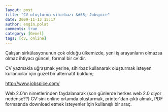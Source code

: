 ```yaml
---
layout: post
title: "CV oluşturma sihirbazı &#58; Jobspice"
date: 2009-11-13 15:17
author: engin.polat
comments: true
category: [Genel]
tags: [cv, online]
---
```

Çalışan sirkülasyonunun çok olduğu ülkemizde, yeni iş arayanların olmazsa olmaz ihtiyacı güncel, formal bir cv'dir.

CV yazmakla uğraşmak yerine, sihirbaz kullanarak oluşturmak isteyen kullanıcılar için güzel bir alternatif buldum;

<a title="JobSpice" href="http://www.jobspice.com/" target="_blank" rel="noopener">http://www.jobspice.com/</a>

Web 2.0'ın nimetlerinden faydalanarak (son günlerde herkes web 2.0 diyor nedense??) CV'sini online ortamda oluşturmak, printer'dan çıktı almak, PDF formatında download etmek isteyenler için kullanışlı bir araç.